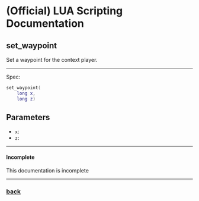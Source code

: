
# (Official) LUA Scripting Documentation

## set_waypoint

Set a waypoint for the context player.

___

Spec:

```lua
set_waypoint(
	long x,
	long z)
```

## Parameters

- `x`: 
- `z`: 

___

#### Incomplete

This documentation is incomplete

___

### [back](../other)
